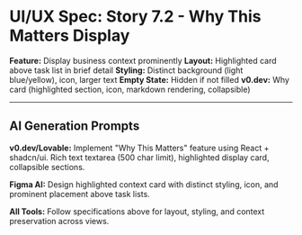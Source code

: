 # UI/UX Spec: Story 7.2 - Why This Matters Display
**Feature:** Display business context prominently
**Layout:** Highlighted card above task list in brief detail
**Styling:** Distinct background (light blue/yellow), icon, larger text
**Empty State:** Hidden if not filled
**v0.dev:** Why card (highlighted section, icon, markdown rendering, collapsible)


---

## AI Generation Prompts

**v0.dev/Lovable:** Implement "Why This Matters" feature using React + shadcn/ui. Rich text textarea (500 char limit), highlighted display card, collapsible sections.

**Figma AI:** Design highlighted context card with distinct styling, icon, and prominent placement above task lists.

**All Tools:** Follow specifications above for layout, styling, and context preservation across views.


